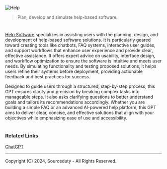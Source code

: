 ![Help](https://github.com/user-attachments/assets/253c8500-3321-4f47-ad15-fd3594be0aaa)

> Plan, develop and simulate help-based software.
#

[Help Software](https://chatgpt.com/g/g-67327d1bbfe08190a4ba43ef0dba6221-help-software) specializes in assisting users with the planning, design, and development of help-based software solutions. It is particularly geared toward creating tools like chatbots, FAQ systems, interactive user guides, and support workflows that enhance user experience and provide clear, effective assistance. It offers expert advice on usability, interface design, and workflow optimization to ensure the software is intuitive and meets user needs. By simulating functionality and testing proposed solutions, it helps users refine their systems before deployment, providing actionable feedback and best practices for success.

Designed to guide users through a structured, step-by-step process, this GPT ensures clarity and precision by breaking complex tasks into manageable steps. It also asks clarifying questions to better understand goals and tailors its recommendations accordingly. Whether you are building a simple FAQ or an advanced AI-powered help platform, this GPT aims to deliver clear, concise, and effective solutions that align with your objectives while emphasizing ease of use and accessibility.

#
### Related Links

[ChatGPT](https://github.com/sourceduty/ChatGPT)

***
Copyright (C) 2024, Sourceduty - All Rights Reserved.
